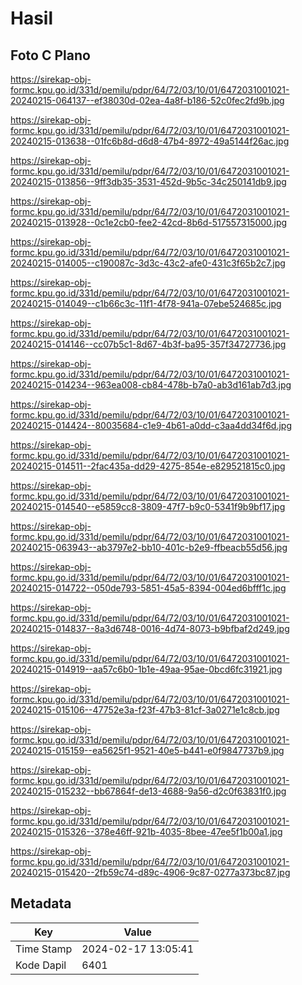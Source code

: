 # Hasil

## Foto C Plano

https://sirekap-obj-formc.kpu.go.id/331d/pemilu/pdpr/64/72/03/10/01/6472031001021-20240215-064137--ef38030d-02ea-4a8f-b186-52c0fec2fd9b.jpg

https://sirekap-obj-formc.kpu.go.id/331d/pemilu/pdpr/64/72/03/10/01/6472031001021-20240215-013638--01fc6b8d-d6d8-47b4-8972-49a5144f26ac.jpg

https://sirekap-obj-formc.kpu.go.id/331d/pemilu/pdpr/64/72/03/10/01/6472031001021-20240215-013856--9ff3db35-3531-452d-9b5c-34c250141db9.jpg

https://sirekap-obj-formc.kpu.go.id/331d/pemilu/pdpr/64/72/03/10/01/6472031001021-20240215-013928--0c1e2cb0-fee2-42cd-8b6d-517557315000.jpg

https://sirekap-obj-formc.kpu.go.id/331d/pemilu/pdpr/64/72/03/10/01/6472031001021-20240215-014005--c190087c-3d3c-43c2-afe0-431c3f65b2c7.jpg

https://sirekap-obj-formc.kpu.go.id/331d/pemilu/pdpr/64/72/03/10/01/6472031001021-20240215-014049--c1b66c3c-11f1-4f78-941a-07ebe524685c.jpg

https://sirekap-obj-formc.kpu.go.id/331d/pemilu/pdpr/64/72/03/10/01/6472031001021-20240215-014146--cc07b5c1-8d67-4b3f-ba95-357f34727736.jpg

https://sirekap-obj-formc.kpu.go.id/331d/pemilu/pdpr/64/72/03/10/01/6472031001021-20240215-014234--963ea008-cb84-478b-b7a0-ab3d161ab7d3.jpg

https://sirekap-obj-formc.kpu.go.id/331d/pemilu/pdpr/64/72/03/10/01/6472031001021-20240215-014424--80035684-c1e9-4b61-a0dd-c3aa4dd34f6d.jpg

https://sirekap-obj-formc.kpu.go.id/331d/pemilu/pdpr/64/72/03/10/01/6472031001021-20240215-014511--2fac435a-dd29-4275-854e-e829521815c0.jpg

https://sirekap-obj-formc.kpu.go.id/331d/pemilu/pdpr/64/72/03/10/01/6472031001021-20240215-014540--e5859cc8-3809-47f7-b9c0-5341f9b9bf17.jpg

https://sirekap-obj-formc.kpu.go.id/331d/pemilu/pdpr/64/72/03/10/01/6472031001021-20240215-063943--ab3797e2-bb10-401c-b2e9-ffbeacb55d56.jpg

https://sirekap-obj-formc.kpu.go.id/331d/pemilu/pdpr/64/72/03/10/01/6472031001021-20240215-014722--050de793-5851-45a5-8394-004ed6bfff1c.jpg

https://sirekap-obj-formc.kpu.go.id/331d/pemilu/pdpr/64/72/03/10/01/6472031001021-20240215-014837--8a3d6748-0016-4d74-8073-b9bfbaf2d249.jpg

https://sirekap-obj-formc.kpu.go.id/331d/pemilu/pdpr/64/72/03/10/01/6472031001021-20240215-014919--aa57c6b0-1b1e-49aa-95ae-0bcd6fc31921.jpg

https://sirekap-obj-formc.kpu.go.id/331d/pemilu/pdpr/64/72/03/10/01/6472031001021-20240215-015106--47752e3a-f23f-47b3-81cf-3a0271e1c8cb.jpg

https://sirekap-obj-formc.kpu.go.id/331d/pemilu/pdpr/64/72/03/10/01/6472031001021-20240215-015159--ea5625f1-9521-40e5-b441-e0f9847737b9.jpg

https://sirekap-obj-formc.kpu.go.id/331d/pemilu/pdpr/64/72/03/10/01/6472031001021-20240215-015232--bb67864f-de13-4688-9a56-d2c0f63831f0.jpg

https://sirekap-obj-formc.kpu.go.id/331d/pemilu/pdpr/64/72/03/10/01/6472031001021-20240215-015326--378e46ff-921b-4035-8bee-47ee5f1b00a1.jpg

https://sirekap-obj-formc.kpu.go.id/331d/pemilu/pdpr/64/72/03/10/01/6472031001021-20240215-015420--2fb59c74-d89c-4906-9c87-0277a373bc87.jpg


## Metadata

| Key        | Value               |
| ---------- | ------------------- |
| Time Stamp | 2024-02-17 13:05:41 |
| Kode Dapil | 6401                |



